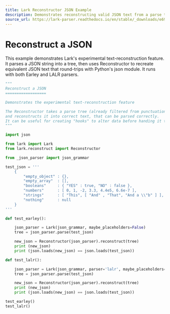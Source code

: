 ```yaml
---
title: Lark Reconstructor JSON Example
description: Demonstrates reconstructing valid JSON text from a parse tree using Lark's experimental Reconstructor, comparing Earley and LALR parsers.
source_url: https://lark-parser.readthedocs.io/en/stable/_downloads/e6911b819cf4afa1ca68b5be22630e13/reconstruct_json.py
---
```


# Reconstruct a JSON

This example demonstrates Lark's experimental text-reconstruction feature. It parses a JSON string into a tree, then uses Reconstructor to recreate equivalent JSON text that round-trips with Python's json module. It runs with both Earley and LALR parsers.

```python
"""
Reconstruct a JSON
==================

Demonstrates the experimental text-reconstruction feature

The Reconstructor takes a parse tree (already filtered from punctuation, of course),
and reconstructs it into correct text, that can be parsed correctly.
It can be useful for creating "hooks" to alter data before handing it to other parsers. You can also use it to generate samples from scratch.
"""

import json

from lark import Lark
from lark.reconstruct import Reconstructor

from _json_parser import json_grammar

test_json = '''
    {
        "empty_object" : {},
        "empty_array"  : [],
        "booleans"     : { "YES" : true, "NO" : false },
        "numbers"      : [ 0, 1, -2, 3.3, 4.4e5, 6.6e-7 ],
        "strings"      : [ "This", [ "And" , "That", "And a \\"b" ] ],
        "nothing"      : null
    }
'''

def test_earley():

    json_parser = Lark(json_grammar, maybe_placeholders=False)
    tree = json_parser.parse(test_json)

    new_json = Reconstructor(json_parser).reconstruct(tree)
    print (new_json)
    print (json.loads(new_json) == json.loads(test_json))

def test_lalr():

    json_parser = Lark(json_grammar, parser='lalr', maybe_placeholders=False)
    tree = json_parser.parse(test_json)

    new_json = Reconstructor(json_parser).reconstruct(tree)
    print (new_json)
    print (json.loads(new_json) == json.loads(test_json))

test_earley()
test_lalr()
```
